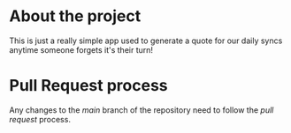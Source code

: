 # About the project

This is just a really simple app used to generate a quote for our daily syncs anytime someone forgets it's their turn!

# Pull Request process
Any changes to the *main* branch of the repository need to follow the *pull request* process.